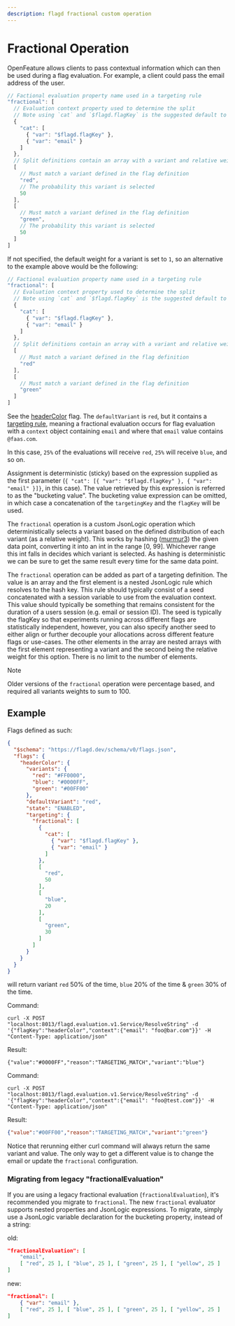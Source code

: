```yaml
---
description: flagd fractional custom operation
---
```


# Fractional Operation

OpenFeature allows clients to pass contextual information which can then be used during a flag evaluation. For example, a client could pass the email address of the user.

```js
// Factional evaluation property name used in a targeting rule
"fractional": [
  // Evaluation context property used to determine the split
  // Note using `cat` and `$flagd.flagKey` is the suggested default to seed your hash value and prevent bucketing collisions
  {
    "cat": [
      { "var": "$flagd.flagKey" },
      { "var": "email" }
    ]
  },
  // Split definitions contain an array with a variant and relative weights
  [
    // Must match a variant defined in the flag definition
    "red",
    // The probability this variant is selected
    50
  ],
  [
    // Must match a variant defined in the flag definition
    "green",
    // The probability this variant is selected
    50
  ]
]
```

If not specified, the default weight for a variant is set to `1`, so an alternative to the example above would be the following:

```js
// Factional evaluation property name used in a targeting rule
"fractional": [
  // Evaluation context property used to determine the split
  // Note using `cat` and `$flagd.flagKey` is the suggested default to seed your hash value and prevent bucketing collisions
  {
    "cat": [
      { "var": "$flagd.flagKey" },
      { "var": "email" }
    ]
  },
  // Split definitions contain an array with a variant and relative weights
  [
    // Must match a variant defined in the flag definition
    "red"
  ],
  [
    // Must match a variant defined in the flag definition
    "green"
  ]
]
```

See the [headerColor](https://github.com/open-feature/flagd/blob/main/samples/example_flags.flagd.json#L88-#L133) flag.
The `defaultVariant` is `red`, but it contains a [targeting rule](../flag-definitions.md#targeting-rules), meaning a fractional evaluation occurs for flag evaluation with a `context` object containing `email` and where that `email` value contains `@faas.com`.

In this case, `25%` of the evaluations will receive `red`, `25%` will receive `blue`, and so on.

Assignment is deterministic (sticky) based on the expression supplied as the first parameter (`{ "cat": [{ "var": "$flagd.flagKey" }, { "var": "email" }]}`, in this case).
The value retrieved by this expression is referred to as the "bucketing value".
The bucketing value expression can be omitted, in which case a concatenation of the `targetingKey` and the `flagKey` will be used.

The `fractional` operation is a custom JsonLogic operation which deterministically selects a variant based on
the defined distribution of each variant (as a relative weight).
This works by hashing ([murmur3](https://github.com/aappleby/smhasher/blob/master/src/MurmurHash3.cpp))
the given data point, converting it into an int in the range [0, 99].
Whichever range this int falls in decides which variant
is selected.
As hashing is deterministic we can be sure to get the same result every time for the same data point.

The `fractional` operation can be added as part of a targeting definition.
The value is an array and the first element is a nested JsonLogic rule which resolves to the hash key.
This rule should typically consist of a seed concatenated with a session variable to use from the evaluation context.
This value should typically be something that remains consistent for the duration of a users session (e.g. email or session ID).
The seed is typically the flagKey so that experiments running across different flags are statistically independent, however, you can also specify another seed to either align or further decouple your allocations across different feature flags or use-cases.
The other elements in the array are nested arrays with the first element representing a variant and the second being the relative weight for this option.
There is no limit to the number of elements.

> [!NOTE]
> Older versions of the `fractional` operation were percentage based, and required all variants weights to sum to 100.

## Example

Flags defined as such:

```json
{
  "$schema": "https://flagd.dev/schema/v0/flags.json",
  "flags": {
    "headerColor": {
      "variants": {
        "red": "#FF0000",
        "blue": "#0000FF",
        "green": "#00FF00"
      },
      "defaultVariant": "red",
      "state": "ENABLED",
      "targeting": {
        "fractional": [
          { 
            "cat": [
              { "var": "$flagd.flagKey" },
              { "var": "email" }
            ]
          },
          [
            "red",
            50
          ],
          [
            "blue",
            20
          ],
          [
            "green",
            30
          ]
        ]
      }
    }
  }
}
```

will return variant `red` 50% of the time, `blue` 20% of the time & `green` 30% of the time.

Command:

```shell
curl -X POST "localhost:8013/flagd.evaluation.v1.Service/ResolveString" -d '{"flagKey":"headerColor","context":{"email": "foo@bar.com"}}' -H "Content-Type: application/json"
```

Result:

```shell
{"value":"#0000FF","reason":"TARGETING_MATCH","variant":"blue"}
```

Command:

```shell
curl -X POST "localhost:8013/flagd.evaluation.v1.Service/ResolveString" -d '{"flagKey":"headerColor","context":{"email": "foo@test.com"}}' -H "Content-Type: application/json"
```

Result:

```json
{"value":"#00FF00","reason":"TARGETING_MATCH","variant":"green"}
```

Notice that rerunning either curl command will always return the same variant and value.
The only way to get a different value is to change the email or update the `fractional` configuration.

### Migrating from legacy "fractionalEvaluation"

If you are using a legacy fractional evaluation (`fractionalEvaluation`), it's recommended you migrate to `fractional`.
The new `fractional` evaluator supports nested properties and JsonLogic expressions.
To migrate, simply use a JsonLogic variable declaration for the bucketing property, instead of a string:

old:

```json
"fractionalEvaluation": [
    "email",
    [ "red", 25 ], [ "blue", 25 ], [ "green", 25 ], [ "yellow", 25 ]
]
```

new:

```json
"fractional": [
    { "var": "email" },
    [ "red", 25 ], [ "blue", 25 ], [ "green", 25 ], [ "yellow", 25 ]
]
```
